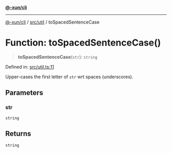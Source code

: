 [**@-xun/cli**](../../../README.md)

***

[@-xun/cli](../../../README.md) / [src/util](../README.md) / toSpacedSentenceCase

# Function: toSpacedSentenceCase()

> **toSpacedSentenceCase**(`str`): `string`

Defined in: [src/util.ts:11](https://github.com/Xunnamius/cli-utils/blob/7f8ef5efdc5cf88e30e7ff639a19dc6088662732/src/util.ts#L11)

Upper-cases the first letter of `str` wrt spaces (underscores).

## Parameters

### str

`string`

## Returns

`string`
